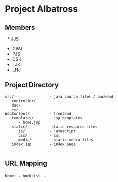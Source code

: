 # Project Albatross

## Members
   * JJS
   * GWJ
   * PJS
   * CSK
   * LJK
   * LHJ
   
## Project Directory
```
src/                - java source files / backend
   controller/      
   dao/             
   vo/
WebContent/         - frontend
   templates/       - jsp templates
      - home.jsp        
   static/         - static resource files
      js/           - javascript
      css/          - css
      media/        - static media files
   index.jsp        - index page
      
```

## URL Mapping

`home` : ...
`booklist` : ...

